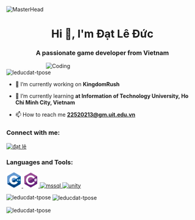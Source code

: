 ![MasterHead](https://user-images.githubusercontent.com/74038190/241765440-80728820-e06b-4f96-9c9e-9df46f0cc0a5.gif)
<h1 align="center">Hi 👋, I'm Đạt Lê Đức</h1>
<h3 align="center">A passionate game developer from Vietnam</h3>
<img align="right" alt="Coding" width="400" src="https://user-images.githubusercontent.com/74038190/240906093-9be4d344-6782-461a-b5a6-32a07bf7b34e.gif">
<p align="left"> <img src="https://komarev.com/ghpvc/?username=leducdat-tpose&label=Profile%20views&color=0e75b6&style=flat" alt="leducdat-tpose" /> </p>

- 🔭 I’m currently working on **KingdomRush**

- 🌱 I’m currently learning **at Information of Technology University, Ho Chi Minh City, Vietnam**

- 📫 How to reach me **22520213@gm.uit.edu.vn**

<h3 align="left">Connect with me:</h3>
<p align="left">
<a href="https://www.facebook.com/lamsaodecodcem/" target="blank"><img align="center" src="https://raw.githubusercontent.com/rahuldkjain/github-profile-readme-generator/master/src/images/icons/Social/facebook.svg" alt="đạt lê" height="30" width="40" /></a>
</p>

<h3 align="left">Languages and Tools:</h3>
<p align="left"> <a href="https://www.w3schools.com/cpp/" target="_blank" rel="noreferrer"> <img src="https://raw.githubusercontent.com/devicons/devicon/master/icons/cplusplus/cplusplus-original.svg" alt="cplusplus" width="40" height="40"/> </a> <a href="https://www.w3schools.com/cs/" target="_blank" rel="noreferrer"> <img src="https://raw.githubusercontent.com/devicons/devicon/master/icons/csharp/csharp-original.svg" alt="csharp" width="40" height="40"/> </a> <a href="https://www.microsoft.com/en-us/sql-server" target="_blank" rel="noreferrer"> <img src="https://www.svgrepo.com/show/303229/microsoft-sql-server-logo.svg" alt="mssql" width="40" height="40"/> </a> <a href="https://unity.com/" target="_blank" rel="noreferrer"> <img src="https://www.vectorlogo.zone/logos/unity3d/unity3d-icon.svg" alt="unity" width="40" height="40"/> </a> </p>

<p><img align="left" src="https://github-readme-stats.vercel.app/api/top-langs?username=leducdat-tpose&show_icons=true&locale=en&layout=compact" alt="leducdat-tpose" /></p>

<p>&nbsp;<img align="center" src="https://github-readme-stats.vercel.app/api?username=leducdat-tpose&show_icons=true&locale=en" alt="leducdat-tpose" /></p>

<p><img align="center" src="https://github-readme-streak-stats.herokuapp.com/?user=leducdat-tpose&" alt="leducdat-tpose" /></p>
